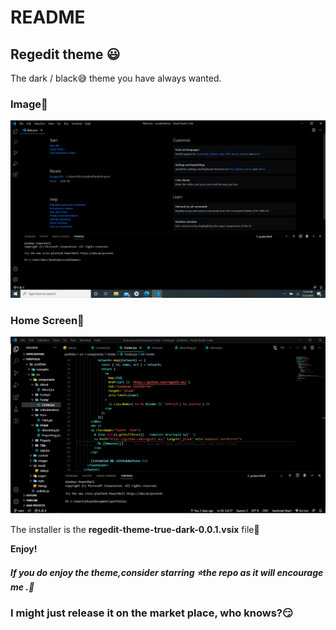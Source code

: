 # README
## Regedit theme  😃
   The dark / black😅 theme you have always wanted. 

### Image🤩
![regedit-theme-true-dark](true-dark.png)
### Home Screen🤩
![regedit-theme-true-dark](2.png)



 The installer is the **regedit-theme-true-dark-0.0.1.vsix** file👻

**Enjoy!**

##### If you do enjoy the theme,consider starring ⭐️the repo as it will encourage me .🥰
### I might just release it on the market place, who knows?😏